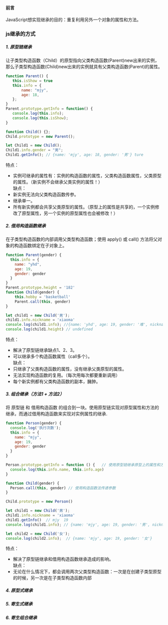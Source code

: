 #### 前言
JavaScript想实现继承的目的：重复利用另外一个对象的属性和方法。

### js继承的方式
##### 1. 原型链继承
让子类型构造函数（Child）的原型指向父类构造函数(Parent)new出来的实例，那么子类型构造函数(Child)new出来的实例就具有父类构造函数(Parent)的属性。

```js
function Parent() {
   this.isShow = true
   this.info = {
       name: "mjy",
       age: 18,
   };
}
Parent.prototype.getInfo = function() {
   console.log(this.info);
   console.log(this.isShow);
}

function Child() {};
Child.prototype = new Parent();

let Child1 = new Child();
Child1.info.gender = "男";
Child1.getInfo(); // {name: 'mjy', age: 18, gender: '男'} ture
```
特点：
* 实例可继承的属性有：实例的构造函数的属性，父类构造函数属性，父类原型的属性。（新实例不会继承父类实例的属性！）       
缺点：    
* 新实例无法向父类构造函数传参。
* 继承单一。
* 所有新实例都会共享父类原型的属性。（原型上的属性是共享的，一个实例修改了原型属性，另一个实例的原型属性也会被修改！）

##### 2. 借用构造函数继承
在子类型构造函数的内部调用父类型构造函数；使用 apply() 或 call() 方法将父对象的构造函数绑定在子对象上。

```js
function Parent(gender) {
  this.info = {
    name: "yhd",
    age: 19,
    gender: gender
  }
}
Parent.prototype.height = '182'
function Child(gender) {
    this.hobby = 'basketball'
    Parent.call(this, gender)
}

let child1 = new Child('男');
child1.info.nickname = 'xiaoma'
console.log(child1.info); //{name: 'yhd', age: 19, gender: '难', nickname: 'xiaoma'}
console.log(child1.height) // undefined
```
特点：
* 解决了原型链继承缺点1、2、3。
* 可以继承多个构造函数属性（call多个）。   
缺点：
* 只继承了父类构造函数的属性，没有继承父类原型的属性。
* 无法实现构造函数的复用。（每次用每次都要重新调用）
* 每个新实例都有父类构造函数的副本，臃肿。

##### 3. 组合继承（方法1 + 方法2）
将 原型链 和 借用构造函数 的组合到一块。使用原型链实现对原型属性和方法的继承，而通过借用构造函数来实现对实例属性的继承.

```js
function Person(gender) {
  console.log('执行次数');
  this.info = {
    name: "mjy",
    age: 19,
    gender: gender
  }
}

Person.prototype.getInfo = function () {   // 使用原型链继承原型上的属性和方法
  console.log(this.info.name, this.info.age)
}

function Child(gender) {
  Person.call(this, gender) // 使用构造函数法传递参数
}

Child.prototype = new Person()

let child1 = new Child('男');
child1.info.nickname = 'xiaoma'
child1.getInfo()  // mjy  19
console.log(child1.info); // {name: 'mjy', age: 19, gender: '男', nickname: 'xiaoma'}

let child2 = new Child('女');  
console.log(child2.info);  // {name: 'mjy', age: 19, gender: '女'}
```
特点：
* 解决了原型链继承和借用构造函数继承造成的影响。      
缺点：
* 无论在什么情况下，都会调用两次父类型构造函数：一次是在创建子类型原型的时候，另一次是在子类型构造函数内部

##### 4. 原型式继承


##### 5. 寄生式继承


##### 6. 寄生组合继承
